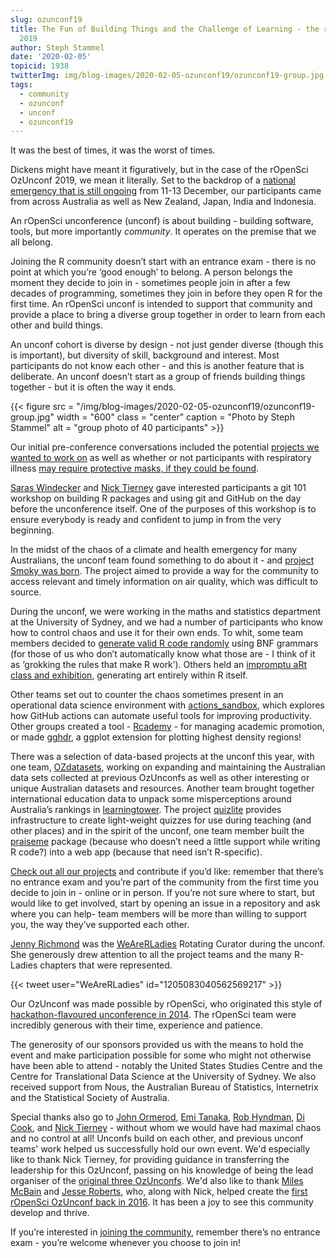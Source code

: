 ```yaml
---
slug: ozunconf19
title: The Fun of Building Things and the Challenge of Learning - the rOpenSci OzUnconf
  2019
author: Steph Stammel
date: '2020-02-05'
topicid: 1938
twitterImg: img/blog-images/2020-02-05-ozunconf19/ozunconf19-group.jpg
tags:
  - community
  - ozunconf
  - unconf
  - ozunconf19
---
```

It was the best of times, it was the worst of times.

Dickens might have meant it figuratively, but in the case of the rOpenSci OzUnconf 2019, we mean it literally. Set to the backdrop of a [national emergency that is still ongoing](https://en.wikipedia.org/wiki/2019%E2%80%9320_Australian_bushfire_season) from 11-13 December, our participants came from across Australia as well as New Zealand, Japan, India and Indonesia.

An rOpenSci unconference (unconf) is about building - building software, tools, but more importantly _community_. It operates on the premise that we all belong.

Joining the R community doesn’t start with an entrance exam - there is no point at which you’re ‘good enough’ to belong. A person belongs the moment they decide to join in - sometimes people join in after a few decades of programming, sometimes they join in before they open R for the first time. An rOpenSci unconf is intended to support that community and provide a place to bring a diverse group together in order to learn from each other and build things.

An unconf cohort is diverse by design - not just gender diverse (though this is important), but diversity of skill, background and interest. Most participants do not know each other - and this is another feature that is deliberate. An unconf doesn’t start as a group of friends building things together -  but it is often the way it ends.

{{< figure src = "/img/blog-images/2020-02-05-ozunconf19/ozunconf19-group.jpg" width = "600" class = "center" caption = "Photo by Steph Stammel" alt = "group photo of 40 participants" >}}

Our initial pre-conference conversations included the potential [projects we wanted to work on](https://github.com/ropensci/ozunconf19/issues) as well as whether or not participants with respiratory illness [may require protective masks, if they could be found](https://www.news.com.au/technology/environment/its-not-rain-no-respite-from-bushfires-despite-promising-weather-radar/news-story/268103ed2b4ace385bd718fd28289689).

[Saras Windecker](https://www.smwindecker.com/) and [Nick Tierney](/authors/nicholas-tierney/) gave interested participants a git 101 workshop on building R packages and using git and GitHub on the day before the unconference itself. One of the purposes of this workshop is to ensure everybody is ready and confident to jump in from the very beginning.

In the midst of the chaos of a climate and health emergency for many Australians, the unconf team found something to do about it - and [project Smoky was born](https://github.com/ropenscilabs/smoky). The project aimed to provide a way for the community to access relevant and timely information on air quality, which was difficult to source.

During the unconf, we were working in the maths and statistics department at the University of Sydney, and we had a number of participants who know how to control chaos and use it for their own ends. To whit, some team members decided to [generate valid R code randomly](https://github.com/ropenscilabs/bnf) using BNF grammars (for those of us who don’t automatically know what those are - I think of it as ‘grokking the rules that make R work’). Others held an [impromptu aRt class and exhibition](https://github.com/ropenscilabs/aRt_class), generating art entirely within R itself.

Other teams set out to counter the chaos sometimes present in an operational data science environment with [actions_sandbox](https://github.com/ropenscilabs/actions_sandbox), which explores how GitHub actions can automate useful tools for improving productivity. Other groups created a tool - [Rcademy](https://github.com/ropenscilabs/Rcademy) -  for managing academic promotion, or made [gghdr](https://github.com/ropenscilabs/gghdr), a ggplot extension for plotting highest density regions!

There was a selection of data-based projects at the unconf this year, with one team, [OZdatasets](https://ropenscilabs.github.io/OZdatasets/), working on expanding and maintaining the Australian data sets collected at previous OzUnconfs as well as other interesting or unique Australian datasets and resources. Another team brought together international education data to unpack some misperceptions around Australia’s rankings in [learningtower](https://ropenscilabs.github.io/learningtower/). The project [quizlite](https://github.com/ropenscilabs/quizlite) provides infrastructure to create light-weight quizzes for use during teaching (and other places) and in the spirit of the unconf, one team member built the [praiseme](https://alycerussell.shinyapps.io/praise-app/) package (because who doesn’t need a little support while writing R code?) into a web app (because that need isn’t R-specific).

[Check out all our projects](https://github.com/ropensci/ozunconf19/blob/f8d5a856a8b45c9106174fa82cc8a6d1b90c339f/projects.md) and contribute if you’d like: remember that there’s no entrance exam and you’re part of the community from the first time you decide to join in - online or in person. If you’re not sure where to start, but would like to get involved, start by opening an issue in a repository and ask where you can help- team members will be more than willing to support you, the way they’ve supported each other.

[Jenny Richmond](http://jenrichmond.rbind.io/) was the [WeAreRLadies](https://twitter.com/WeAreRLadies/) Rotating Curator during the unconf. She generously drew attention to all the project teams and the many R-Ladies chapters that were represented.

{{< tweet user="WeAreRLadies" id="1205083040562569217" >}}

Our OzUnconf was made possible by rOpenSci, who originated this style of [hackathon-flavoured unconference in 2014](/blog/2014/05/14/ropenhack/). The rOpenSci team were incredibly generous with their time, experience and patience.

The generosity of our sponsors provided us with the means to hold the event and make participation possible for some who might not otherwise have been able to attend - notably the United States Studies Centre and the Centre for Translational Data Science at the University of Sydney. We also received support from Nous, the Australian Bureau of Statistics, Internetrix and the Statistical Society of Australia.

Special thanks also go to [John Ormerod](https://www.maths.usyd.edu.au/u/jormerod/), [Emi Tanaka](https://emitanaka.org/), [Rob Hyndman](https://robjhyndman.com/), [Di Cook](/authors/di-cook/), and [Nick Tierney](/authors/nicholas-tierney/) - without whom we would have had maximal chaos and no control at all! Unconfs build on each other, and previous unconf teams' work helped us successfully hold our own event. We'd especially like to thank Nick Tierney, for providing guidance in transferring the leadership for this OzUnconf, passing on his knowledge of being the lead organiser of the [original three OzUnconfs](/tags/ozunconf/). We'd also like to thank [Miles McBain](/authors/miles-mcbain/) and [Jesse Roberts](/authors/jessie-roberts/), who, along with Nick, helped create the [first rOpenSci OzUnconf back in 2016](/blog/2016/06/16/au-unconf/). It has been a joy to see this community develop and thrive.

If you’re interested in [joining the community](/community/), remember there’s no entrance exam - you’re welcome whenever you choose to join in!
